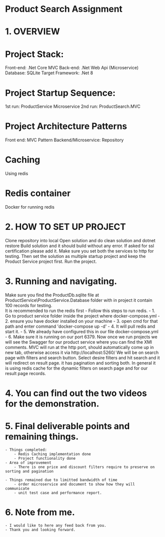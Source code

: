 # Product Search Assignment

# 1. OVERVIEW

# Project Stack: 
Front-end: .Net Core MVC
Back-end: .Net Web Api (Microservice)
Database: SQLite
Target Framework: .Net 8 

# Project Startup Sequence: 
1st run: ProductService Microservice
2nd run: ProductSearch.MVC

# Project Architecture Patterns
Front end: MVC Pattern 
Backend/Microservice: Repository

# Caching 
Using redis

# Redis container
Docker for running redis

# 2. HOW TO SET UP PROJECT 
Clone repository into local
Open solution and do clean solution and dotnet restore
Build solution and it should build without any error.
If asked for ssl certification please add it. 
Make sure you set both the services to http for testing.
Then set the solution as multiple startup project and keep the Product Service project first.
Run the project. 

# 3. Running and navigating.
Make sure you find the ProductDb.sqlite file at ProductService\ProductService.Database folder with in project it contain 100 records for testing.	
It is recommended to run the redis first 
	- Follow this steps to run redis. 
		- 1. Go to product service folder inside the project where docker-compose.yml
		- 2. ensure you have docker installed on your machine
		- 3. open cmd for that path and enter command
			'docker-compose up -d'
		- 4. It will pull redis and start it. 
		- 5. We already have configured this in our file docker-compose.yml
		- 6. Make sure it is running on our port 6379.
Now once we run projects we will see the Swagger for our product service where you can find the XMl comments.
MVC will run at the http port, should automatically come up in new tab, otherwise access it via http://localhost:5260/
We will be on search page with filters and search button.
Select desire filters and hit search and it will redirect on result page. 
it has pagination and sorting both.
In general it is using redis cache for the dynamic filters on search page and for our result page records. 

# 4. You can find out the two videos for the demonstration. 

# 5. Final deliverable points and remaining things. 
	- Things completed: 
		- Redis Caching implementation done
		- Project functionality done
	- Area of improvement 
		- There is one price and discount filters require to preserve on sorting and pagination
		
	- Things remained due to limitted bandwidth of time
		- order microservice and document to show how they will communicate
		- unit test case and performance report. 
		
# 6. Note from me.
	- I would like to here any feed back from you.  
	- Thank you and looking forward. 
	




